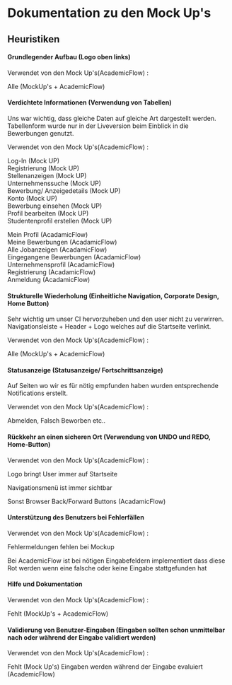 # Dokumentation zu den Mock Up's

## Heuristiken

#### Grundlegender Aufbau (Logo oben links)

Verwendet von den Mock Up's(AcademicFlow) :

Alle (MockUp's + AcademicFlow)

#### Verdichtete Informationen (Verwendung von Tabellen)

Uns war wichtig, dass gleiche Daten auf gleiche Art dargestellt werden. 
Tabellenform wurde nur in der Liveversion beim Einblick in die Bewerbungen genutzt.

Verwendet von den Mock Up's(AcademicFlow) :

Log-In (Mock UP) <br/>
Registrierung (Mock UP)<br/>
Stellenanzeigen (Mock UP)<br/>
Unternehmenssuche (Mock UP)<br/>
Bewerbung/ Anzeigedetails (Mock UP)<br/>
Konto (Mock UP)<br/>
Bewerbung einsehen (Mock UP)<br/>
Profil bearbeiten (Mock UP)<br/>
Studentenprofil erstellen (Mock UP)<br/>

Mein Profil (AcadamicFlow)<br/>
Meine Bewerbungen (AcadamicFlow)<br/>
Alle Jobanzeigen (AcadamicFlow)<br/>
Eingegangene Bewerbungen (AcadamicFlow)<br/>
Unternehmensprofil (AcadamicFlow)<br/>
Registrierung (AcadamicFlow)<br/>
Anmeldung (AcadamicFlow)<br/>


#### Strukturelle Wiederholung (Einheitliche Navigation, Corporate Design, Home Button)

Sehr wichtig um unser CI hervorzuheben und den user nicht zu verwirren.
Navigationsleiste + Header + Logo welches auf die Startseite verlinkt.

Verwendet von den Mock Up's(AcademicFlow) :

Alle (MockUp's + AcademicFlow)

#### Statusanzeige (Statusanzeige/ Fortschrittsanzeige)

Auf Seiten wo wir es für nötig empfunden haben wurden entsprechende Notifications erstellt.

Verwendet von den Mock Up's(AcademicFlow) :

Abmelden, Falsch Beworben etc..

#### Rückkehr an einen sicheren Ort (Verwendung von UNDO und REDO, Home-Button)

Verwendet von den Mock Up's(AcademicFlow) :

Logo bringt User immer auf Startseite

Navigationsmenü ist immer sichtbar

Sonst Browser Back/Forward Buttons (AcadamicFlow)

#### Unterstützung des Benutzers bei Fehlerfällen

Verwendet von den Mock Up's(AcademicFlow) :

Fehlermeldungen fehlen bei Mockup

Bei AcademicFlow ist bei nötigen Eingabefeldern implementiert dass diese Rot werden wenn eine falsche oder keine Eingabe stattgefunden hat

#### Hilfe und Dokumentation
 
Verwendet von den Mock Up's(AcademicFlow) :

Fehlt (MockUp's + AcademicFlow)

#### Validierung von Benutzer-Eingaben (Eingaben sollten schon unmittelbar nach oder während der Eingabe validiert werden)

Verwendet von den Mock Up's(AcademicFlow) :

Fehlt (Mock Up's)
Eingaben werden während der Eingabe evaluiert (AcademicFlow)





